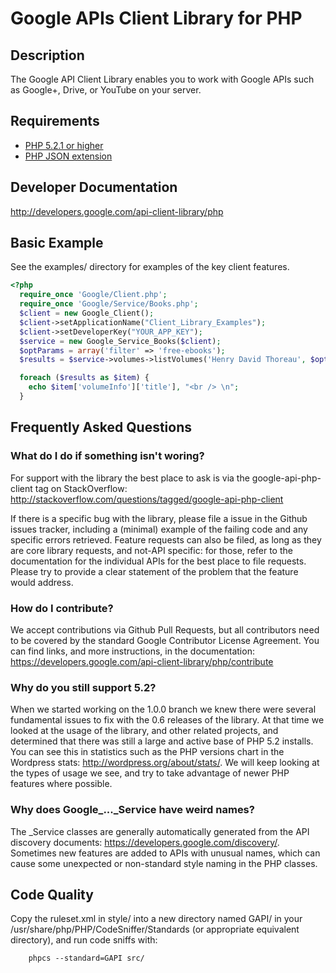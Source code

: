 # Google APIs Client Library for PHP #

## Description ##
The Google API Client Library enables you to work with Google APIs such as Google+, Drive, or YouTube on your server.

## Requirements ##
* [PHP 5.2.1 or higher](http://www.php.net/)
* [PHP JSON extension](http://php.net/manual/en/book.json.php)

## Developer Documentation ##
http://developers.google.com/api-client-library/php

## Basic Example ##
See the examples/ directory for examples of the key client features.
```PHP
<?php
  require_once 'Google/Client.php';
  require_once 'Google/Service/Books.php';
  $client = new Google_Client();
  $client->setApplicationName("Client_Library_Examples");
  $client->setDeveloperKey("YOUR_APP_KEY");
  $service = new Google_Service_Books($client);
  $optParams = array('filter' => 'free-ebooks');
  $results = $service->volumes->listVolumes('Henry David Thoreau', $optParams);

  foreach ($results as $item) {
    echo $item['volumeInfo']['title'], "<br /> \n";
  }
```

## Frequently Asked Questions ##

### What do I do if something isn't woring? ###

For support with the library the best place to ask is via the  google-api-php-client tag on StackOverflow: http://stackoverflow.com/questions/tagged/google-api-php-client

If there is a specific bug with the library, please file a issue in the Github issues tracker, including a (minimal) example of the failing code and any specific errors retrieved. Feature requests can also be filed, as long as they are core library requests, and not-API specific: for those, refer to the documentation for the individual APIs for the best place to file requests. Please try to provide a clear statement of the problem that the feature would address.

### How do I contribute? ###

We accept contributions via Github Pull Requests, but all contributors need to be covered by the standard Google Contributor License Agreement. You can find links, and more instructions, in the documentation: https://developers.google.com/api-client-library/php/contribute

### Why do you still support 5.2? ###

When we started working on the 1.0.0 branch we knew there were several fundamental issues to fix with the 0.6 releases of the library. At that time we looked at the usage of the library, and other related projects, and determined that there was still a large and active base of PHP 5.2 installs. You can see this in statistics such as the PHP versions chart in the Wordpress stats: http://wordpress.org/about/stats/. We will keep looking at the types of usage we see, and try to take advantage of newer PHP features where possible.

### Why does Google_..._Service have weird names? ###

The _Service classes are generally automatically generated from the API discovery documents: https://developers.google.com/discovery/. Sometimes new features are added to APIs with unusual names, which can cause some unexpected or non-standard style naming in the PHP classes. 

## Code Quality ##

Copy the ruleset.xml in style/ into a new directory named GAPI/ in your
/usr/share/php/PHP/CodeSniffer/Standards (or appropriate equivalent directory),
and run code sniffs with:

        phpcs --standard=GAPI src/
